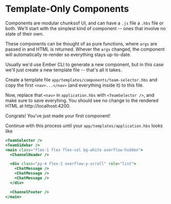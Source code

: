 # Template-Only Components

Components are modular chunksof UI, and can have a `.js` file a `.hbs` file or both. We'll start with the simplest kind of component -- ones that involve no state of their own.

These components can be thought of as pure functions, where `args` are passed in and HTML is returned. Whever the `args` changed, the component will automatically re-render so everything stays up-to-date.

Usually we'd use Ember CLI to generate a new component, but in this case we'll just create a new template file -- that's all it takes.

Create a template file `app/templates/components/team-selector.hbs` and copy the first `<nav>...</nav>` (and everything inside it) to this file.

Now, replace that `<nav>` in `application.hbs` with `<TeamSelector />`, and make sure to save everyhing.
You should see no change to the rendered HTML at http://localhost:4200.

Congrats! You've just made your first component!

Continue with this process until your `app/templates/application.hbs` looks like

```hbs
<TeamSelector />
<TeamSidebar />
<main class="flex-1 flex flex-col bg-white overflow-hidden">
  <ChannelHeader />

  <div class="py-4 flex-1 overflow-y-scroll" role="list">
    <ChatMessage />
    <ChatMessage />
    <ChatMessage />
  </div>

  <ChannelFooter />
</main>
```
